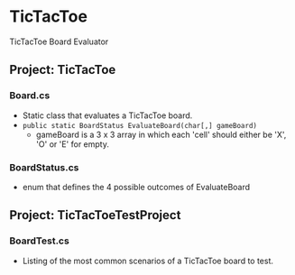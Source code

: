 # TicTacToe
TicTacToe Board Evaluator

## Project: TicTacToe
### Board.cs
- Static class that evaluates a TicTacToe board.
- `public static BoardStatus EvaluateBoard(char[,] gameBoard)`
  - gameBoard is a 3 x 3 array in which each 'cell' should either be 'X', 'O' or 'E' for empty.
  
### BoardStatus.cs
- enum that defines the 4 possible outcomes of EvaluateBoard

## Project: TicTacToeTestProject
### BoardTest.cs
- Listing of the most common scenarios of a TicTacToe board to test.

